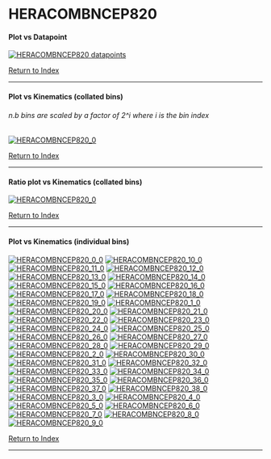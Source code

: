 HERACOMBNCEP820
===============
#### Plot vs Datapoint 
[![HERACOMBNCEP820 datapoints](HERACOMBNCEP820.png)](HERACOMBNCEP820.pdf) 

[Return to Index](../index.html)

------------- 
#### Plot vs Kinematics (collated bins) 
###### n.b bins are scaled by a factor of 2^i where i is the bin index  
[![HERACOMBNCEP820_0](HERACOMBNCEP820_0.png)](HERACOMBNCEP820_0.pdf)
      
[Return to Index](../index.html)

------------- 
#### Ratio plot vs Kinematics (collated bins) 
[![HERACOMBNCEP820_0](HERACOMBNCEP820_0_R.png)](HERACOMBNCEP820_0_R.pdf)
      
[Return to Index](../index.html)

------------- 
#### Plot vs Kinematics (individual bins) 
[![HERACOMBNCEP820_0_0](HERACOMBNCEP820_0_0.png)](HERACOMBNCEP820_0_0.pdf)
[![HERACOMBNCEP820_10_0](HERACOMBNCEP820_10_0.png)](HERACOMBNCEP820_10_0.pdf)
[![HERACOMBNCEP820_11_0](HERACOMBNCEP820_11_0.png)](HERACOMBNCEP820_11_0.pdf)
[![HERACOMBNCEP820_12_0](HERACOMBNCEP820_12_0.png)](HERACOMBNCEP820_12_0.pdf)
[![HERACOMBNCEP820_13_0](HERACOMBNCEP820_13_0.png)](HERACOMBNCEP820_13_0.pdf)
[![HERACOMBNCEP820_14_0](HERACOMBNCEP820_14_0.png)](HERACOMBNCEP820_14_0.pdf)
[![HERACOMBNCEP820_15_0](HERACOMBNCEP820_15_0.png)](HERACOMBNCEP820_15_0.pdf)
[![HERACOMBNCEP820_16_0](HERACOMBNCEP820_16_0.png)](HERACOMBNCEP820_16_0.pdf)
[![HERACOMBNCEP820_17_0](HERACOMBNCEP820_17_0.png)](HERACOMBNCEP820_17_0.pdf)
[![HERACOMBNCEP820_18_0](HERACOMBNCEP820_18_0.png)](HERACOMBNCEP820_18_0.pdf)
[![HERACOMBNCEP820_19_0](HERACOMBNCEP820_19_0.png)](HERACOMBNCEP820_19_0.pdf)
[![HERACOMBNCEP820_1_0](HERACOMBNCEP820_1_0.png)](HERACOMBNCEP820_1_0.pdf)
[![HERACOMBNCEP820_20_0](HERACOMBNCEP820_20_0.png)](HERACOMBNCEP820_20_0.pdf)
[![HERACOMBNCEP820_21_0](HERACOMBNCEP820_21_0.png)](HERACOMBNCEP820_21_0.pdf)
[![HERACOMBNCEP820_22_0](HERACOMBNCEP820_22_0.png)](HERACOMBNCEP820_22_0.pdf)
[![HERACOMBNCEP820_23_0](HERACOMBNCEP820_23_0.png)](HERACOMBNCEP820_23_0.pdf)
[![HERACOMBNCEP820_24_0](HERACOMBNCEP820_24_0.png)](HERACOMBNCEP820_24_0.pdf)
[![HERACOMBNCEP820_25_0](HERACOMBNCEP820_25_0.png)](HERACOMBNCEP820_25_0.pdf)
[![HERACOMBNCEP820_26_0](HERACOMBNCEP820_26_0.png)](HERACOMBNCEP820_26_0.pdf)
[![HERACOMBNCEP820_27_0](HERACOMBNCEP820_27_0.png)](HERACOMBNCEP820_27_0.pdf)
[![HERACOMBNCEP820_28_0](HERACOMBNCEP820_28_0.png)](HERACOMBNCEP820_28_0.pdf)
[![HERACOMBNCEP820_29_0](HERACOMBNCEP820_29_0.png)](HERACOMBNCEP820_29_0.pdf)
[![HERACOMBNCEP820_2_0](HERACOMBNCEP820_2_0.png)](HERACOMBNCEP820_2_0.pdf)
[![HERACOMBNCEP820_30_0](HERACOMBNCEP820_30_0.png)](HERACOMBNCEP820_30_0.pdf)
[![HERACOMBNCEP820_31_0](HERACOMBNCEP820_31_0.png)](HERACOMBNCEP820_31_0.pdf)
[![HERACOMBNCEP820_32_0](HERACOMBNCEP820_32_0.png)](HERACOMBNCEP820_32_0.pdf)
[![HERACOMBNCEP820_33_0](HERACOMBNCEP820_33_0.png)](HERACOMBNCEP820_33_0.pdf)
[![HERACOMBNCEP820_34_0](HERACOMBNCEP820_34_0.png)](HERACOMBNCEP820_34_0.pdf)
[![HERACOMBNCEP820_35_0](HERACOMBNCEP820_35_0.png)](HERACOMBNCEP820_35_0.pdf)
[![HERACOMBNCEP820_36_0](HERACOMBNCEP820_36_0.png)](HERACOMBNCEP820_36_0.pdf)
[![HERACOMBNCEP820_37_0](HERACOMBNCEP820_37_0.png)](HERACOMBNCEP820_37_0.pdf)
[![HERACOMBNCEP820_38_0](HERACOMBNCEP820_38_0.png)](HERACOMBNCEP820_38_0.pdf)
[![HERACOMBNCEP820_3_0](HERACOMBNCEP820_3_0.png)](HERACOMBNCEP820_3_0.pdf)
[![HERACOMBNCEP820_4_0](HERACOMBNCEP820_4_0.png)](HERACOMBNCEP820_4_0.pdf)
[![HERACOMBNCEP820_5_0](HERACOMBNCEP820_5_0.png)](HERACOMBNCEP820_5_0.pdf)
[![HERACOMBNCEP820_6_0](HERACOMBNCEP820_6_0.png)](HERACOMBNCEP820_6_0.pdf)
[![HERACOMBNCEP820_7_0](HERACOMBNCEP820_7_0.png)](HERACOMBNCEP820_7_0.pdf)
[![HERACOMBNCEP820_8_0](HERACOMBNCEP820_8_0.png)](HERACOMBNCEP820_8_0.pdf)
[![HERACOMBNCEP820_9_0](HERACOMBNCEP820_9_0.png)](HERACOMBNCEP820_9_0.pdf)
      
[Return to Index](../index.html)

------------- 
